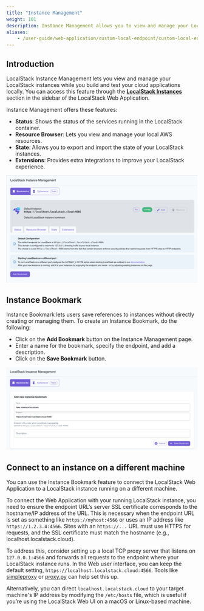 ```yaml
---
title: "Instance Management"
weight: 101
description: Instance Management allows you to view and manage your LocalStack instances through the LocalStack Web Application alongside other auxiliary features.
aliases:
    - /user-guide/web-application/custom-local-endpoint/custom-local-endpoint/
---
```


## Introduction

LocalStack Instance Management lets you view and manage your LocalStack instances while you build and test your cloud applications locally. You can access this feature through the [**LocalStack Instances**](https://app.localstack.cloud/instances) section in the sidebar of the LocalStack Web Application.

Instance Management offers these features:

-   **Status**: Shows the status of the services running in the LocalStack container.
-   **Resource Browser**: Lets you view and manage your local AWS resources.
-   **State**: Allows you to export and import the state of your LocalStack instances.
-   **Extensions**: Provides extra integrations to improve your LocalStack experience.

<img src="instance-management.png" alt="LocalStack Web Application's Instance Management page" title="Instance Management" width="800px" />

## Instance Bookmark

Instance Bookmark lets users save references to instances without directly creating or managing them. To create an Instance Bookmark, do the following:

-   Click on the **Add Bookmark** button on the Instance Management page.
-   Enter a name for the bookmark, specify the endpoint, and add a description.
-   Click on the **Save Bookmark** button.

<img src="new-instance-bookmark.png" alt="Instance Bookmark" title="Instance Bookmark" width="800px" />

## Connect to an instance on a different machine

You can use the Instance Bookmark feature to connect the LocalStack Web Application to a LocalStack instance running on a different machine.

To connect the Web Application with your running LocalStack instance, you need to ensure the endpoint URL’s server SSL certificate corresponds to the hostname/IP address of the URL. This is necessary when the endpoint URL is set as something like `https://myhost:4566` or uses an IP address like `https://1.2.3.4:4566`. Sites with an `https://...` URL must use HTTPS for requests, and the SSL certificate must match the hostname (e.g., localhost.localstack.cloud).

To address this, consider setting up a local TCP proxy server that listens on `127.0.0.1:4566` and forwards all requests to the endpoint where your LocalStack instance runs. In the Web user interface, you can keep the default setting, `https://localhost.localstack.cloud:4566`. Tools like [simpleproxy](https://manpages.ubuntu.com/manpages/trusty/man1/simpleproxy.1.html) or [proxy.py](https://github.com/abhinavsingh/proxy.py) can help set this up.

Alternatively, you can direct `localhost.localstack.cloud` to your target machine's IP address by modifying the `/etc/hosts` file, which is useful if you’re using the LocalStack Web UI on a macOS or Linux-based machine.